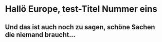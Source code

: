# Hallö Europe, test-Titel Nummer eins
## Und das ist auch noch zu sagen, schöne Sachen die niemand braucht...